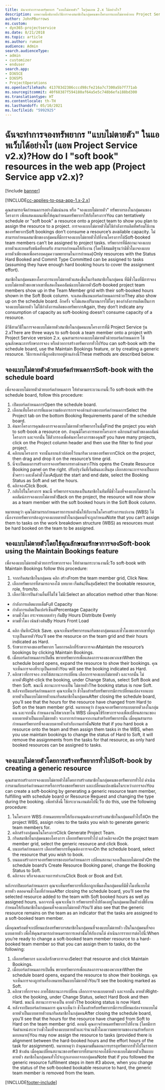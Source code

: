 ```yaml
---
title: ฉันจะทำการจองทรัพยากร "แบบไม่ตายตัว" ในรุ่นแอพ 2.x ได้อย่างไร?
description: บทความนี้อธิบายถึงวิธีการจองสมาชิกในกลุ่มคนของโครงการแบบไม่ตายด้วยบ Project Service
author: JohnPBurrows
ms.custom:
- dyn365-projectservice
ms.date: 8/21/2018
ms.topic: article
ms.author: rumant
audience: Admin
search.audienceType:
- admin
- customizer
- enduser
search.app:
- D365CE
- D365PS
- ProjectOperations
ms.openlocfilehash: 413783d2386cccd98cfe216a7c7300a5b7f771ab
ms.sourcegitcommit: 40f68387f594180af64a5e5c748b6efa188bd300
ms.translationtype: HT
ms.contentlocale: th-TH
ms.lasthandoff: 05/10/2021
ms.locfileid: "5992925"
---
```

# <a name="how-do-i-soft-book-resources-in-the-web-app-project-service-app-v2x"></a><span data-ttu-id="fd336-103">ฉันจะทำการจองทรัพยากร "แบบไม่ตายตัว" ในแอพเว็บได้อย่างไร (แอพ Project Service v2.x)?</span><span class="sxs-lookup"><span data-stu-id="fd336-103">How do I "soft book" resources in the web app (Project Service app v2.x)?</span></span>

[!include [banner](../includes/psa-now-project-operations.md)]

[!INCLUDE[cc-applies-to-psa-app-1.x-2.x](../includes/cc-applies-to-psa-app-1x-2x.md)]

<span data-ttu-id="fd336-104">คุณสามารถจัดกำหนดการอย่างไม่แน่นอน หรือ "จองแบบไม่ตายตัว" ทรัพยากรลงในกลุ่มคนของโครงการ เพื่อแสดงแผนเพื่อให้คุณกำหนดทรัพยากรให้กับโครงการ</span><span class="sxs-lookup"><span data-stu-id="fd336-104">You can tentatively schedule or "soft book" a resource onto a project team to show you plan to assign the resource to a project.</span></span> <span data-ttu-id="fd336-105">การจองแบบไม่ตายตัวไม่ใช้กำลังการผลิตที่พร้อมใช้งานของทรัพยากร</span><span class="sxs-lookup"><span data-stu-id="fd336-105">Soft bookings don’t consume a resource’s available capacity.</span></span> <span data-ttu-id="fd336-106">ไม่สามารถกำหนดสมาชิกของกลุ่มคนที่มีการจองแบบไม่ตายตัวไปที่งานโครงการได้</span><span class="sxs-lookup"><span data-stu-id="fd336-106">Soft-booked team members can’t be assigned to project tasks.</span></span> <span data-ttu-id="fd336-107">ทรัพยากรที่มีสถานะจองแบบตายตัวและยอมรับชนิดที่ยอมรับ สามารถกำหนดให้กับงาน (โดยใช้สมมติฐานว่ามีชั่วโมงจองแบบตายตัวเพียงพอเพื่อครอบคลุมความพยายามในการกำหนด)</span><span class="sxs-lookup"><span data-stu-id="fd336-107">Only resources with the Status Hard Booked and Commit Type Committed can be assigned to tasks (assuming they have enough hard booking hours to cover the assignment effort).</span></span>

<span data-ttu-id="fd336-108">สมาชิกในกลุ่มคนของโครงการแบบไม่ตายตัวแสดงขึ้นในกริดสมาชิกในกลุ่มคน ที่มีชั่วโมงที่มีการจองแบบไม่ตายตัวของพวกเขาที่แสดงในคอลัมน์แบบไม่ตายตัว</span><span class="sxs-lookup"><span data-stu-id="fd336-108">Soft-booked project team members show up in the Team Member grid with their soft-booked hours shown in the Soft Book column.</span></span> <span data-ttu-id="fd336-109">จะแสดงขึ้นบนบอร์ดกำหนดการด้วย</span><span class="sxs-lookup"><span data-stu-id="fd336-109">They also show up on the schedule board.</span></span> <span data-ttu-id="fd336-110">อีกครั้ง จะไม่แสดงปริมาณการใช้ใดๆ ของกำลังการผลิตเป็นการจองแบบไม่ตายตัว ไม่ใช้กำลังการผลิตของทรัพยากร</span><span class="sxs-lookup"><span data-stu-id="fd336-110">Again, they don’t indicate any consumption of capacity as soft-booking doesn’t consume capacity of a resource.</span></span>

<span data-ttu-id="fd336-111">มีวิธีสามวิธีในการจองแบบไม่ตายตัวสมาชิกในกลุ่มคนบนโครงการที่มี Project Service รุ่น 2.x</span><span class="sxs-lookup"><span data-stu-id="fd336-111">There are three ways to soft-book a team member onto a project with Project Service version 2.x.</span></span> <span data-ttu-id="fd336-112">คุณสามารถจองแบบไม่ตายตัวด้วยบอร์ดกำหนดการ ใช้คุณลักษณะการรักษาการจอง หรือด้วยการสร้างทรัพยากรทั่วไป</span><span class="sxs-lookup"><span data-stu-id="fd336-112">You can soft-book with the schedule board, use the Maintain Bookings feature, or by creating a generic resource.</span></span> <span data-ttu-id="fd336-113">วิธีการเหล่านี้ถูกอธิบายอยู่ด้านล่างนี้</span><span class="sxs-lookup"><span data-stu-id="fd336-113">These methods are described below.</span></span>

## <a name="soft-book-with-the-schedule-board"></a><span data-ttu-id="fd336-114">จองแบบไม่ตายตัวด้วยบอร์ดกำหนดการ</span><span class="sxs-lookup"><span data-stu-id="fd336-114">Soft-book with the schedule board</span></span>

<span data-ttu-id="fd336-115">เพื่อจองแบบไม่ตายตัวด้วยบอร์ดกำหนดการ ให้ทำตามกระบวนงานนี้:</span><span class="sxs-lookup"><span data-stu-id="fd336-115">To soft-book with the schedule board, follow this procedure:</span></span> 
1. <span data-ttu-id="fd336-116">เปิดบอร์ดกำหนดการ</span><span class="sxs-lookup"><span data-stu-id="fd336-116">Open the schedule board.</span></span>
2. <span data-ttu-id="fd336-117">เลือกแท็บโครงการที่แผงความต้องการการจองด้านล่างของบอร์ดกำหนดการ</span><span class="sxs-lookup"><span data-stu-id="fd336-117">Select the Project tab on the bottom Booking Requirements panel of the schedule board.</span></span>
3. <span data-ttu-id="fd336-118">ค้นหาโครงการคุณต้องการจองแบบไม่ตายตัวทรัพยากรในนั้น</span><span class="sxs-lookup"><span data-stu-id="fd336-118">Find the project you wish to soft-book a resource on.</span></span> <span data-ttu-id="fd336-119">ถ้าคุณมีโครงการหลายโครงการ คลิกบนส่วนหัวของคอลัมน์โครงการ และจากนั้น ใช้ตัวกรองเพื่อค้นหาโครงการของคุณ</span><span class="sxs-lookup"><span data-stu-id="fd336-119">If you have many projects, click on the Project column header and then use the filter to find your project.</span></span>
4. <span data-ttu-id="fd336-120">คลิกบนโครงการ จากนั้นลากแล้วปล่อยไว้บนกริดเวลาของทรัพยากร</span><span class="sxs-lookup"><span data-stu-id="fd336-120">Click on the project, then drag and drop it on the resource’s time grid.</span></span>
5. <span data-ttu-id="fd336-121">นี่จะเปิดแผงการสร้างการจองทรัพยากรทางด้านขวา</span><span class="sxs-lookup"><span data-stu-id="fd336-121">This opens the Create Resource Booking panel on the right.</span></span> <span data-ttu-id="fd336-122">ปรับปรุงวันที่เริ่มต้นและสิ้นสุด เลือกสถานะการจองเป็นแบบชั่วคราว และตั้งค่าชั่วโมง</span><span class="sxs-lookup"><span data-stu-id="fd336-122">Adjust the start and end date, select the Booking Status as Soft and set the hours.</span></span> 
6. <span data-ttu-id="fd336-123">คลิกจอง</span><span class="sxs-lookup"><span data-stu-id="fd336-123">Click Book.</span></span>
7. <span data-ttu-id="fd336-124">กลับไปในโครงการ ขณะนี้ ทรัพยากรจะแสดงเป็นสมาชิกในทีมที่มีชั่วโมงที่จองแบบไม่ตายตัวในคอลัมน์การจองแบบไม่ตายตัว</span><span class="sxs-lookup"><span data-stu-id="fd336-124">Back on the project, the resource will now show as a team member with the soft booked hours in the Soft Book column.</span></span>

<span data-ttu-id="fd336-125">หมายเหตุว่า คุณไม่สามารถกำหนดรายการเหล่านั้นให้กับงานในโครงสร้างการแบ่งงาน (WBS) ได้ เนื่องจากทรัพยากรต้องถูกจองแบบตายตัวในกลุ่มคนที่จะถูกกำหนด</span><span class="sxs-lookup"><span data-stu-id="fd336-125">Note that you can’t assign them to tasks on the work breakdown structure (WBS) as resources must be hard booked on the team to be assigned.</span></span>

## <a name="soft-book-using-the-maintain-bookings-feature"></a><span data-ttu-id="fd336-126">จองแบบไม่ตายตัวโดยใช้คุณลักษณะรักษาการจอง</span><span class="sxs-lookup"><span data-stu-id="fd336-126">Soft-book using the Maintain Bookings feature</span></span>

<span data-ttu-id="fd336-127">เพื่อจองแบบไม่ตายตัวด้วยการรักษาการจอง ให้ทำตามกระบวนงานนี้:</span><span class="sxs-lookup"><span data-stu-id="fd336-127">To soft-book with Maintain Bookings follow this procedure:</span></span>
1. <span data-ttu-id="fd336-128">จากกริดสมาชิกในกลุ่มคน คลิก สร้าง</span><span class="sxs-lookup"><span data-stu-id="fd336-128">From the team member grid, Click New.</span></span>
2. <span data-ttu-id="fd336-129">เลือกทรัพยากรที่สามารถจองได้ บทบาท เริ่มต้น/สิ้นสุด</span><span class="sxs-lookup"><span data-stu-id="fd336-129">Select the bookable resource, role, from/to.</span></span>
3. <span data-ttu-id="fd336-130">เลือกวิธีการปันส่วนอื่นที่ไม่ใช่ ไม่มี:</span><span class="sxs-lookup"><span data-stu-id="fd336-130">Select an allocation method other than None:</span></span>
- <span data-ttu-id="fd336-131">กำลังการผลิตแบบเต็ม</span><span class="sxs-lookup"><span data-stu-id="fd336-131">Full Capacity</span></span>
- <span data-ttu-id="fd336-132">กำลังการผลิตเป็นเปอร์เซ็นต์</span><span class="sxs-lookup"><span data-stu-id="fd336-132">Percentage Capacity</span></span>
- <span data-ttu-id="fd336-133">ตามชั่วโมง กระจายแบบเท่าๆ กัน</span><span class="sxs-lookup"><span data-stu-id="fd336-133">By Hours Distribute Evenly</span></span>
- <span data-ttu-id="fd336-134">ตามชั่วโมง เน้นช่วงต้น</span><span class="sxs-lookup"><span data-stu-id="fd336-134">By Hours Front Load</span></span>
4. <span data-ttu-id="fd336-135">คลิก บันทึก</span><span class="sxs-lookup"><span data-stu-id="fd336-135">Click Save.</span></span> <span data-ttu-id="fd336-136">คุณจะเห็นทรัพยากรบนกริดของกลุ่มคนและชั่วโมงของพวกเขาที่ถูกระบุเป็นตายตัว</span><span class="sxs-lookup"><span data-stu-id="fd336-136">You’ll see the resource on the team grid and their hours indicated as Hard.</span></span>
5. <span data-ttu-id="fd336-137">รักษาการจองของทรัพยากร โดยการคลิกที่รักษาการจอง</span><span class="sxs-lookup"><span data-stu-id="fd336-137">Maintain the resource’s bookings by clicking Maintain Bookings.</span></span>
6. <span data-ttu-id="fd336-138">เมื่อบอร์ดกำหนดการเปิดขึ้น ขยายทรัพยากรเพื่อแสดงการจองของพวกเขา</span><span class="sxs-lookup"><span data-stu-id="fd336-138">When the schedule board opens, expand the resource to show their bookings.</span></span> <span data-ttu-id="fd336-139">คุณจะเห็นการจองที่ระบุเป็นตายตัว</span><span class="sxs-lookup"><span data-stu-id="fd336-139">You will see the booking indicated as Hard.</span></span>
7. <span data-ttu-id="fd336-140">คลิกขวาที่การจอง ภายใต้สถานะการเปลี่ยน เลือกการจองแบบไม่ตายตัว และจากนั้น ไม่ตายตัว</span><span class="sxs-lookup"><span data-stu-id="fd336-140">Right-click the booking, under Change Status, select Soft Book and then Soft.</span></span> <span data-ttu-id="fd336-141">ขณะนี้ สถานะการจองเป็น ไม่ตายตัว</span><span class="sxs-lookup"><span data-stu-id="fd336-141">The booking status is now Soft.</span></span>
8. <span data-ttu-id="fd336-142">หลังจากปิดบอร์ดกำหนดการ คุณจะเห็นว่า ชั่วโมงสำหรับทรัพยากรมีการเปลี่ยนแปลงจากแบบตายตัวเป็นแบบไม่ตายตัวบนกริดสมาชิกในกลุ่มคน</span><span class="sxs-lookup"><span data-stu-id="fd336-142">After closing the schedule board, you’ll see that the hours for the resource have changed from Hard to Soft on the team member grid.</span></span>
<span data-ttu-id="fd336-143">หมายเหตุว่า ถ้าคุณจองทรัพยากรแบบตายตัวลงในกลุ่มคน และจากนั้น กำหนดงานให้พวกเขาใน WBS เมื่อคุณใช้รักษาการจองเพื่อเปลี่ยนสถานะของแบบตายตัวเป็นแบบไม่ตายตัว จะเอาการกำหนดจากงานสำหรับทรัพยากรนั้น เมื่อคุณสามารถกำหนดทรัพยากรที่จองแบบตายตัวเท่ากับงานเท่านั้น</span><span class="sxs-lookup"><span data-stu-id="fd336-143">Note that if you hard book a resource onto the team and then assign them tasks in the WBS, when you use maintain bookings to change the status of Hard to Soft, it will remove the assignments from the tasks for that resource, as only hard booked resources can be assigned to tasks.</span></span>

## <a name="soft-book-by-creating-a-generic-resource"></a><span data-ttu-id="fd336-144">จองแบบไม่ตายตัวโดยการสร้างทรัพยากรทั่วไป</span><span class="sxs-lookup"><span data-stu-id="fd336-144">Soft-book by creating a generic resource</span></span>

<span data-ttu-id="fd336-145">คุณสามารถสร้างการจองแบบไม่ตายตัวได้โดยการสร้างสมาชิกในกลุ่มคนของทรัพยากรทั่วไป ดำเนินการตามกับบอร์ดกำหนดการหรือการร้องขอทรัพยากร และเปลี่ยนแปลงชนิดในระหว่างการจอง</span><span class="sxs-lookup"><span data-stu-id="fd336-145">You can create a soft-booking by generating a generic resource team member, fulfilling with schedule board or Resource Request and changing the type during the booking.</span></span>
<span data-ttu-id="fd336-146">เพื่อทำสิ่งนี้ ใช้กระบวนงานต่อไปนี้:</span><span class="sxs-lookup"><span data-stu-id="fd336-146">To do this, use the following procedure:</span></span>

1. <span data-ttu-id="fd336-147">ในโครงการ WBS กำหนดบทบาทให้กับงานคุณต้องการสร้างสมาชิกในกลุ่มคนทั่วไปให้</span><span class="sxs-lookup"><span data-stu-id="fd336-147">On the project WBS, assign roles to the tasks you wish to generate generic team members for.</span></span>
2. <span data-ttu-id="fd336-148">คลิกสร้างกลุ่มคนในโครงการ</span><span class="sxs-lookup"><span data-stu-id="fd336-148">Click Generate Project Team.</span></span>
3. <span data-ttu-id="fd336-149">กริดสมาชิกในกลุ่มคนของโครงการ เลือกทรัพยากรทั่วไป แล้วคลิกจอง</span><span class="sxs-lookup"><span data-stu-id="fd336-149">On the project team member grid, select the generic resource and click Book.</span></span>
4. <span data-ttu-id="fd336-150">บนบอร์ดกำหนดการ เลือกทรัพยากรที่คุณต้องการจอง</span><span class="sxs-lookup"><span data-stu-id="fd336-150">On the schedule board, select the resource that you wish to book.</span></span>
5. <span data-ttu-id="fd336-151">บนแผงสร้างการจองทรัพยากรของบอร์ดกำหนดการ เปลี่ยนสถานะจองเป็นแบบไม่ตายตัว</span><span class="sxs-lookup"><span data-stu-id="fd336-151">On the schedule board’s Create Resource Booking panel, change the Booking Status to Soft.</span></span>
6. <span data-ttu-id="fd336-152">คลิกจอง หรือจองและจบการทำงาน</span><span class="sxs-lookup"><span data-stu-id="fd336-152">Click Book or Book and Exit.</span></span>

<span data-ttu-id="fd336-153">หลังจากปิดบอร์ดกำหนดการ คุณจะเห็นทรัพยากรที่เลือกถูกเพิ่มลงในกลุ่มคนที่มีชั่วโมงที่แบบไม่ตายตัว ตลอดจนชั่วโมงที่กำหนด</span><span class="sxs-lookup"><span data-stu-id="fd336-153">After closing the schedule board, you’ll see the selected resource added to the team with Soft booked hours as well as assigned hours.</span></span> <span data-ttu-id="fd336-154">นอกจากนี้ คุณจะเห็นว่า ทรัพยากรทั่วไปยังคงอยู่ในกลุ่มคนเป็นตัวบ่งชี้ที่งานกำหนดให้กับสมาชิกในกลุ่มคนที่จองแบบไม่ตายตัว</span><span class="sxs-lookup"><span data-stu-id="fd336-154">You’ll also see that the generic resource remains on the team as an indicator that the tasks are assigned to a soft-booked team member.</span></span>

<span data-ttu-id="fd336-155">เมื่อคุณพร้อมที่จะเปลี่ยนแปลงทรัพยากรสมาชิกในกลุ่มคนที่จองแบบไม่ตายตัว เป็นในกลุ่มคนที่จองแบบตายตัว เพื่อให้คุณสามารถกำหนดรายการเหล่านั้นให้กับงานได้ ดำเนินการรายการต่อไปนี้:</span><span class="sxs-lookup"><span data-stu-id="fd336-155">When you’re ready to change a soft-booked team member resource to a hard-booked team member so that you can assign them to tasks, do the following:</span></span>

1. <span data-ttu-id="fd336-156">เลือกทรัพยากร และคลิกรักษาการจอง</span><span class="sxs-lookup"><span data-stu-id="fd336-156">Select that resource and click Maintain Bookings.</span></span>
2. <span data-ttu-id="fd336-157">เมื่อบอร์ดกำหนดการเปิดขึ้น ขยายทรัพยากรเพื่อแสดงการจองของพวกเขา</span><span class="sxs-lookup"><span data-stu-id="fd336-157">When the schedule board opens, expand the resource to show their bookings.</span></span> <span data-ttu-id="fd336-158">คุณจะเห็นการจองถูกทำเครื่องหมายเป็นแบบไม่ตายตัว</span><span class="sxs-lookup"><span data-stu-id="fd336-158">You’ll see the booking marked as Soft.</span></span>
3. <span data-ttu-id="fd336-159">คลิกขวาที่การจอง ภายใต้สถานะการเปลี่ยน เลือกการจองแบบตายตัว และจากนั้น ตายตัว</span><span class="sxs-lookup"><span data-stu-id="fd336-159">Right-click the booking, under Change Status, select Hard Book and then Hard.</span></span> <span data-ttu-id="fd336-160">ขณะนี้ สถานะการจองเป็น ตายตัว</span><span class="sxs-lookup"><span data-stu-id="fd336-160">The booking status is now Hard.</span></span>
4. <span data-ttu-id="fd336-161">หลังจากปิดบอร์ดกำหนดการ คุณจะเห็นว่า ชั่วโมงสำหรับทรัพยากรมีการเปลี่ยนแปลงจากแบบไม่ตายตัวเป็นแบบตายตัวบนกริดสมาชิกในกลุ่มคน</span><span class="sxs-lookup"><span data-stu-id="fd336-161">After closing the schedule board, you’ll see that the hours for the resource have changed from Soft to Hard on the team member grid.</span></span> <span data-ttu-id="fd336-162">ตอนนี้ คุณอาจกำหนดทรัพยากรไปที่งาน (โดยมีการจัดตำแหน่งระหว่างชั่วโมงที่จองแบบตายตัวและจำนวนชั่วโมงความพยายามของงานสำหรับการมอบหมาย)</span><span class="sxs-lookup"><span data-stu-id="fd336-162">You may now assign the resource to tasks (provided there is alignment between the hard-booked hours and the effort hours of the task for assignment).</span></span> <span data-ttu-id="fd336-163">หมายเหตุว่า ถ้าคุณตามขั้นตอนการบรรลุทรัพยากรทั่วไปในรายการ #3 ข้างต้น เมื่อคุณเปลี่ยนสถานะของทรัพยากรที่สามารถจองได้ซึ่งจองแบบไม่ตายตัวเป็นแบบตายตัว สมาชิกในกลุ่มคนทั่วไปจะถูกเอาออกจากกลุ่มคน</span><span class="sxs-lookup"><span data-stu-id="fd336-163">Note that if you followed the generic resource fulfilment steps in item #3 above, when you change the status of the soft-booked bookable resource to hard, the generic team member is removed from the team.</span></span>


[!INCLUDE[footer-include](../includes/footer-banner.md)]